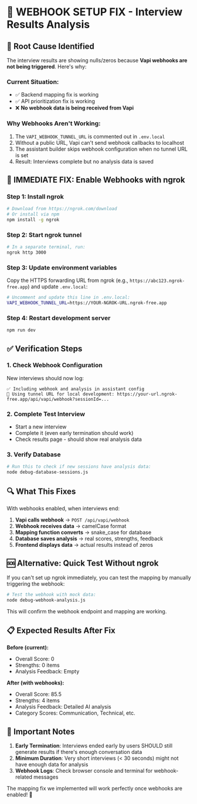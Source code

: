 # 🔧 WEBHOOK SETUP FIX - Interview Results Analysis

## 🎯 Root Cause Identified

The interview results are showing nulls/zeros because **Vapi webhooks are not being triggered**. Here's why:

### Current Situation:
- ✅ Backend mapping fix is working
- ✅ API prioritization fix is working  
- ❌ **No webhook data is being received from Vapi**

### Why Webhooks Aren't Working:
1. The `VAPI_WEBHOOK_TUNNEL_URL` is commented out in `.env.local`
2. Without a public URL, Vapi can't send webhook callbacks to localhost
3. The assistant builder skips webhook configuration when no tunnel URL is set
4. Result: Interviews complete but no analysis data is saved

## 🚀 IMMEDIATE FIX: Enable Webhooks with ngrok

### Step 1: Install ngrok
```bash
# Download from https://ngrok.com/download
# Or install via npm
npm install -g ngrok
```

### Step 2: Start ngrok tunnel
```bash
# In a separate terminal, run:
ngrok http 3000
```

### Step 3: Update environment variables
Copy the HTTPS forwarding URL from ngrok (e.g., `https://abc123.ngrok-free.app`) and update `.env.local`:

```bash
# Uncomment and update this line in .env.local:
VAPI_WEBHOOK_TUNNEL_URL=https://YOUR-NGROK-URL.ngrok-free.app
```

### Step 4: Restart development server
```bash
npm run dev
```

## ✅ Verification Steps

### 1. Check Webhook Configuration
New interviews should now log:
```
✅ Including webhook and analysis in assistant config
🔗 Using tunnel URL for local development: https://your-url.ngrok-free.app/api/vapi/webhook?sessionId=...
```

### 2. Complete Test Interview
- Start a new interview
- Complete it (even early termination should work)
- Check results page - should show real analysis data

### 3. Verify Database
```bash
# Run this to check if new sessions have analysis data:
node debug-database-sessions.js
```

## 🔍 What This Fixes

With webhooks enabled, when interviews end:

1. **Vapi calls webhook** → `POST /api/vapi/webhook`
2. **Webhook receives data** → camelCase format
3. **Mapping function converts** → snake_case for database
4. **Database saves analysis** → real scores, strengths, feedback
5. **Frontend displays data** → actual results instead of zeros

## 🆘 Alternative: Quick Test Without ngrok

If you can't set up ngrok immediately, you can test the mapping by manually triggering the webhook:

```bash
# Test the webhook with mock data:
node debug-webhook-analysis.js
```

This will confirm the webhook endpoint and mapping are working.

## 📋 Expected Results After Fix

**Before (current):**
- Overall Score: 0
- Strengths: 0 items  
- Analysis Feedback: Empty

**After (with webhooks):**
- Overall Score: 85.5
- Strengths: 4 items
- Analysis Feedback: Detailed AI analysis
- Category Scores: Communication, Technical, etc.

## 🚨 Important Notes

1. **Early Termination**: Interviews ended early by users SHOULD still generate results if there's enough conversation data
2. **Minimum Duration**: Very short interviews (< 30 seconds) might not have enough data for analysis
3. **Webhook Logs**: Check browser console and terminal for webhook-related messages

The mapping fix we implemented will work perfectly once webhooks are enabled! 🎉
